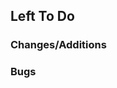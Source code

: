 ## Left To Do
<!-- - [ ] Share modal/automatic copy to clipboard. *With Gina for Styling*
- [ ] Shopping list *With Gina for HTML/CSS* -->

### Changes/Additions
<!-- - [ ] Need to overwrite, save new saved palette *With Gina for interface*
- [ ] how to remove saved palettes *With Gina for interface*
- [ ] Builder should remember when a user has closed a help box and not show it to them again unles reset (reset will be in generic help modal)
- [ ] Sort should show which sort is currently active *With Gina for styling*
- [ ] Behavior of stories when not logged in -->

### Bugs
<!-- - [ ] Using X to clear search field does not update list
- [x] Attempting to load user color story breaks the whole thing.
  * Imani's note: can you provide more detail?
- [ ] Neutral filter button doesn't work. *With Gina to make Neutral a color tag*
      * Gina's note: I've been thinking about adding neutral as a color family taxonomy, if that would make it easier.
      * Imani's note: yes all the color filters are looking at color family currently and that would make the neutral filter work. -->
